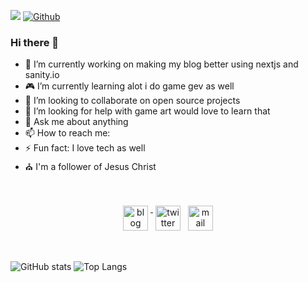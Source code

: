 ![](https://visitor-badge.laobi.icu/badge?page_id=cazterk.cazterk) [![Github](https://img.shields.io/github/followers/cazterk?label=Follow&style=social)](https://github.com/CharalambosIoannou)

### Hi there 👋

- 🔭 I’m currently working on making my blog better using nextjs and sanity.io
- 🎮 I’m currently learning alot i do game gev as well 
- 👯 I’m looking to collaborate on open source projects
- 🤔 I’m looking for help with game art would love to learn that
- 💬 Ask me about anything
- 📫 How to reach me: 
- ⚡ Fun fact: I love tech as well
- ⛪ I'm a follower of Jesus Christ 

<br />

<p align="center">
 <a target="_blank" href="http://terklog.com/"  rel="noopener noreferrer"> <img src="https://cdn.jsdelivr.net/npm/simple-icons@v3/icons/blogger.svg" alt="blog" height="40" style="vertical-align:top; margin:4px"> </a>
 <a href="https://twitter.com/cazterk" target="_blank" rel="noopener noreferrer"> <img src="https://cdn.jsdelivr.net/npm/simple-icons@v3/icons/twitter.svg" alt="twitter" height="40" style="vertical-align:top; margin:4px"></a>
 <a href="mailto:zcephas2@gmail.com"> <img src="https://cdn.jsdelivr.net/npm/simple-icons@v3/icons/gmail.svg" alt="mail" height="40" style="vertical-align:top; margin:4px"></a>
</p>

<br />

![GitHub stats](https://github-readme-stats.vercel.app/api?username=cazterk&show_icons=true&theme=dark) ![Top Langs](https://github-readme-stats.vercel.app/api/top-langs/?username=cazterk&theme=dark)



